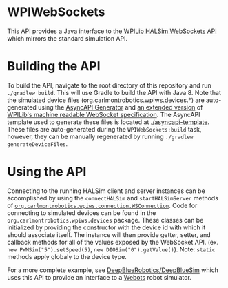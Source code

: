 # WPIWebSockets
This API provides a Java interface to the [WPILib HALSim WebSockets API](https://github.com/wpilibsuite/allwpilib/blob/master/simulation/halsim_ws_core/doc/hardware_ws_api.md) which mirrors the standard simulation API.
# Building the API
To build the API, navigate to the root directory of this repository and run `./gradlew build`. This will use Gradle to build the API with Java 8. Note that the simulated device files (org.carlmontrobotics.wpiws.devices.*) are auto-generated using the [AsyncAPI Generator](https://github.com/asyncapi/generator) and [an extended version](./wpilib-ws.yaml) of [WPILib's machine readable WebSocket specification](https://github.com/wpilibsuite/allwpilib/blob/master/simulation/halsim_ws_core/doc/wpilib-ws.yaml). The AsyncAPI template used to generate these files is located at [./asyncapi-template](./asyncapi-template). These files are auto-generated during the `WPIWebSockets:build` task, however, they can be manually regenerated by running `./gradlew generateDeviceFiles`.
# Using the API
Connecting to the running HALSim client and server instances can be accomplished by using the `connectHALSim` and `startHALSimServer` methods of [`org.carlmontrobotics.wpiws.connection.WSConnection`](./src/main/java/org/carlmontrobotics/wpiws/connection/WSConnection.java). Code for connecting to simulated devices can be found in the `org.carlmontrobotics.wpiws.devices` package. These classes can be initialized by providing the constructor with the device id with which it should associate itself. The instance will then provide getter, setter, and callback methods for all of the values exposed by the WebSocket API. (ex. `new PWMSim("5").setSpeed(5)`, `new DIOSim("0").getValue()`). Note: `static` methods apply globaly to the device type.

For a more complete example, see [DeepBlueRobotics/DeepBlueSim](https://github.com/DeepBlueRobotics/DeepBlueSim) which uses this API to provide an interface to a [Webots](https://cyberbotics.com/) robot simulator.
